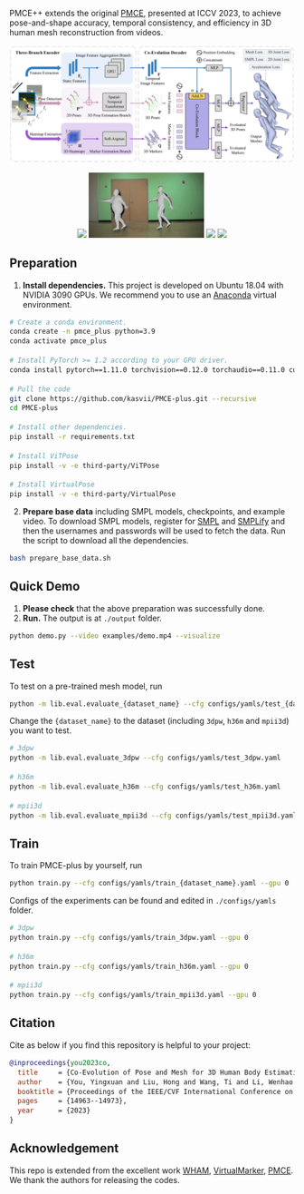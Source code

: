 PMCE++ extends the original [PMCE](https://github.com/kasvii/PMCE), presented at ICCV 2023, to achieve pose-and-shape accuracy, temporal consistency, and efficiency in 3D human mesh reconstruction from videos.

<p align="center">
    <img src="assets/framework.png" /> 
</p>
<p align="center">
  <img src="assets/demo1.gif" height="115" /> 
  <img src="assets/demo2.gif" height="115" /> 
  <img src="assets/demo3.gif" height="115" /> 
  <img src="assets/demo4.gif" height="115" /> 
</p>

## Preparation

1. **Install dependencies.** This project is developed on Ubuntu 18.04 with NVIDIA 3090 GPUs. We recommend you to use an [Anaconda](https://www.anaconda.com/) virtual environment.
```bash
# Create a conda environment.
conda create -n pmce_plus python=3.9
conda activate pmce_plus

# Install PyTorch >= 1.2 according to your GPU driver.
conda install pytorch==1.11.0 torchvision==0.12.0 torchaudio==0.11.0 cudatoolkit=11.3 -c pytorch -c conda-forge

# Pull the code
git clone https://github.com/kasvii/PMCE-plus.git --recursive
cd PMCE-plus

# Install other dependencies.
pip install -r requirements.txt

# Install ViTPose
pip install -v -e third-party/ViTPose

# Install VirtualPose
pip install -v -e third-party/VirtualPose
```
2. **Prepare base data** including SMPL models, checkpoints, and example video.
To download SMPL models, register for [SMPL](https://smpl.is.tue.mpg.de/) and [SMPLify](https://smplify.is.tue.mpg.de/) and then the usernames and passwords will be used to fetch the data.
Run the script to download all the dependencies.
```bash
bash prepare_base_data.sh
```

## Quick Demo
1. **Please check** that the above preparation was successfully done.
2. **Run.** The output is at `./output` folder.
```bash
python demo.py --video examples/demo.mp4 --visualize
```

## Test
To test on a pre-trained mesh model, run
```bash
python -m lib.eval.evaluate_{dataset_name} --cfg configs/yamls/test_{dataset_name}.yaml
```
Change the `{dataset_name}` to the dataset (including `3dpw`, `h36m` and `mpii3d`) you want to test.

```bash
# 3dpw
python -m lib.eval.evaluate_3dpw --cfg configs/yamls/test_3dpw.yaml

# h36m
python -m lib.eval.evaluate_h36m --cfg configs/yamls/test_h36m.yaml

# mpii3d
python -m lib.eval.evaluate_mpii3d --cfg configs/yamls/test_mpii3d.yaml
```

## Train
To train PMCE-plus by yourself, run
```bash
python train.py --cfg configs/yamls/train_{dataset_name}.yaml --gpu 0
```
Configs of the experiments can be found and edited in `./configs/yamls` folder.

```bash
# 3dpw
python train.py --cfg configs/yamls/train_3dpw.yaml --gpu 0

# h36m
python train.py --cfg configs/yamls/train_h36m.yaml --gpu 0

# mpii3d
python train.py --cfg configs/yamls/train_mpii3d.yaml --gpu 0
```

## Citation
Cite as below if you find this repository is helpful to your project:
```bibtex
@inproceedings{you2023co,
  title     = {Co-Evolution of Pose and Mesh for 3D Human Body Estimation from Video},
  author    = {You, Yingxuan and Liu, Hong and Wang, Ti and Li, Wenhao and Ding, Runwei and Li, Xia},
  booktitle = {Proceedings of the IEEE/CVF International Conference on Computer Vision},
  pages     = {14963--14973},
  year      = {2023}
}
```

## Acknowledgement
This repo is extended from the excellent work [WHAM](https://github.com/yohanshin/WHAM), [VirtualMarker](https://github.com/ShirleyMaxx/VirtualMarker), [PMCE](https://github.com/kasvii/PMCE). We thank the authors for releasing the codes.